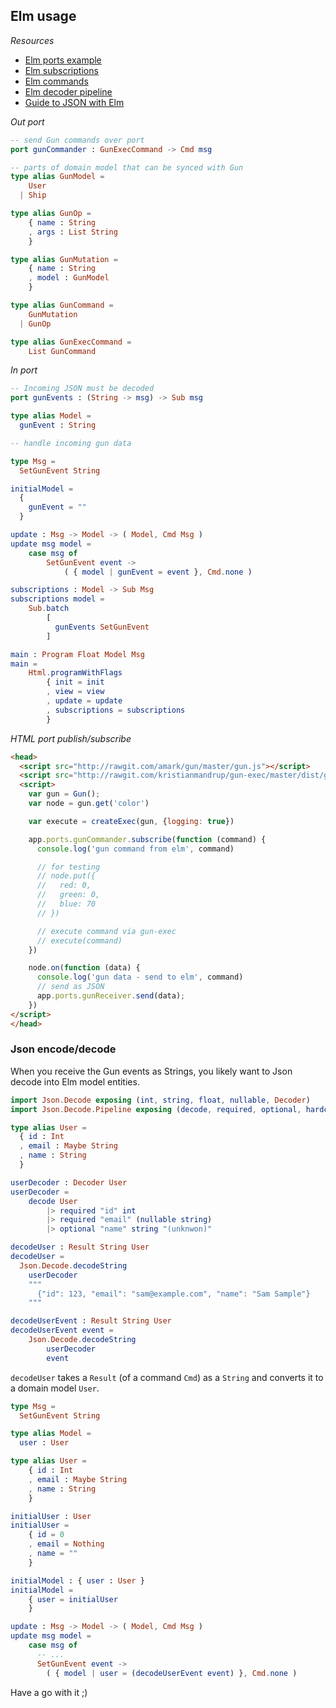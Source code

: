 ## Elm usage

*Resources*

- [Elm ports example](https://www.paramander.com/blog/using-ports-to-deal-with-files-in-elm-0-17)
- [Elm subscriptions](https://www.elm-tutorial.org/en/03-subs-cmds/01-subs.html)
- [Elm commands](https://www.elm-tutorial.org/en/03-subs-cmds/02-commands.html)
- [Elm decoder pipeline](https://github.com/NoRedInk/elm-decode-pipeline#examples)
- [Guide to JSON with Elm](https://medium.com/@zenitram.oiram/a-beginners-guide-to-json-and-elm-c4a0c7e20002)

*Out port*

```elm
-- send Gun commands over port
port gunCommander : GunExecCommand -> Cmd msg

-- parts of domain model that can be synced with Gun
type alias GunModel =
    User
  | Ship

type alias GunOp =
    { name : String
    , args : List String
    }

type alias GunMutation =
    { name : String
    , model : GunModel
    }

type alias GunCommand =
    GunMutation
  | GunOp

type alias GunExecCommand =
    List GunCommand
```

*In port*

```elm
-- Incoming JSON must be decoded
port gunEvents : (String -> msg) -> Sub msg

type alias Model =
  gunEvent : String

-- handle incoming gun data

type Msg =
  SetGunEvent String

initialModel =
  {
    gunEvent = ""
  }

update : Msg -> Model -> ( Model, Cmd Msg )
update msg model =
    case msg of
        SetGunEvent event ->
            ( { model | gunEvent = event }, Cmd.none )

subscriptions : Model -> Sub Msg
subscriptions model =
    Sub.batch
        [
          gunEvents SetGunEvent
        ]

main : Program Float Model Msg
main =
    Html.programWithFlags
        { init = init
        , view = view
        , update = update
        , subscriptions = subscriptions
        }
```

*HTML port publish/subscribe*

```html
<head>
  <script src="http://rawgit.com/amark/gun/master/gun.js"></script>
  <script src="http://rawgit.com/kristianmandrup/gun-exec/master/dist/gun-exec.js"></script>
  <script>
    var gun = Gun();
    var node = gun.get('color')

    var execute = createExec(gun, {logging: true})

    app.ports.gunCommander.subscribe(function (command) {
      console.log('gun command from elm', command)

      // for testing
      // node.put({
      //   red: 0,
      //   green: 0,
      //   blue: 70
      // })

      // execute command via gun-exec
      // execute(command)
    })

    node.on(function (data) {
      console.log('gun data - send to elm', command)
      // send as JSON
      app.ports.gunReceiver.send(data);
    })
</script>
</head>
```

### Json encode/decode

When you receive the Gun events as Strings, you likely want to Json decode into Elm model entities.

```elm
import Json.Decode exposing (int, string, float, nullable, Decoder)
import Json.Decode.Pipeline exposing (decode, required, optional, hardcoded)

type alias User =
  { id : Int
  , email : Maybe String
  , name : String
  }

userDecoder : Decoder User
userDecoder =
    decode User
        |> required "id" int
        |> required "email" (nullable string)
        |> optional "name" string "(unknwon)"

decodeUser : Result String User
decodeUser =
  Json.Decode.decodeString
    userDecoder
    """
      {"id": 123, "email": "sam@example.com", "name": "Sam Sample"}
    """

decodeUserEvent : Result String User
decodeUserEvent event =
    Json.Decode.decodeString
        userDecoder
        event

```

`decodeUser` takes a `Result` (of a command `Cmd`) as a `String` and converts it to a domain model `User`.

```elm
type Msg =
  SetGunEvent String

type alias Model =
  user : User

type alias User =
    { id : Int
    , email : Maybe String
    , name : String
    }

initialUser : User
initialUser =
    { id = 0
    , email = Nothing
    , name = ""
    }

initialModel : { user : User }
initialModel =
    { user = initialUser
    }

update : Msg -> Model -> ( Model, Cmd Msg )
update msg model =
    case msg of
      -- ...
      SetGunEvent event ->
        ( { model | user = (decodeUserEvent event) }, Cmd.none )
```

Have a go with it ;)